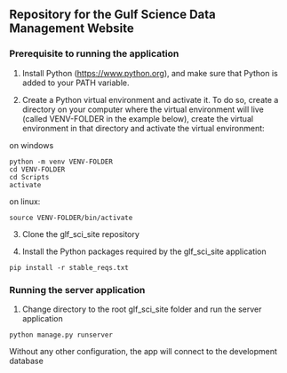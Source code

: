 ## Repository for the Gulf Science Data Management Website

### Prerequisite to running the application
1. Install Python (<https://www.python.org>), and make sure that Python is added to your PATH variable.

2. Create a Python virtual environment and activate it. To do so, create a directory on your computer where the virtual environment will live (called VENV-FOLDER in the example below), create the virtual environment in that directory and activate the virtual environment:

on windows
```
python -m venv VENV-FOLDER
cd VENV-FOLDER
cd Scripts
activate
```
on linux:
```
source VENV-FOLDER/bin/activate
```


3. Clone the glf_sci_site repository

4. Install the Python packages required by the glf_sci_site application
```
pip install -r stable_reqs.txt
```

### Running the server application
1. Change directory to the root glf_sci_site folder and run the server application
```
python manage.py runserver
```

Without any other configuration, the app will connect to the development database
